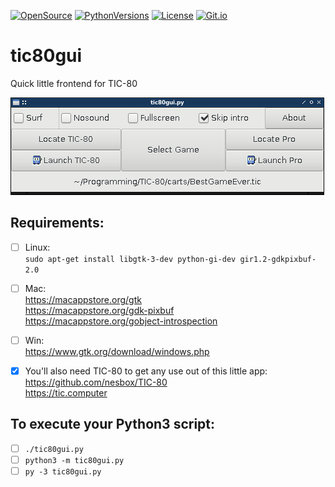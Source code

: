 [![OpenSource](https://img.shields.io/badge/Open-Source-orange.svg)](https://github.com/doyousketch2)  [![PythonVersions](https://img.shields.io/badge/Python-3.x-blue.svg)](https://www.python.org/)  [![License](https://img.shields.io/badge/license-GPL--v3-lightgrey.svg)](https://www.gnu.org/licenses/gpl-3.0.en.html)  [![Git.io](https://img.shields.io/badge/Git.io-fpZwp-233139.svg)](https://git.io/fpZwp)  


# tic80gui
Quick little frontend for TIC-80  

![image](https://raw.githubusercontent.com/doyousketch2/tic80gui/master/Screenshot.png)  

Requirements:  
---

- [ ] Linux:  
    `sudo apt-get install libgtk-3-dev python-gi-dev gir1.2-gdkpixbuf-2.0`  

- [ ] Mac:  
    https://macappstore.org/gtk  
    https://macappstore.org/gdk-pixbuf  
    https://macappstore.org/gobject-introspection  

- [ ] Win:  
    https://www.gtk.org/download/windows.php  

- [x] You'll also need TIC-80 to get any use out of this little app:  
    https://github.com/nesbox/TIC-80  
    https://tic.computer  

To execute your Python3 script:  
---

- [ ] `./tic80gui.py`  
- [ ] `python3 -m tic80gui.py`  
- [ ] `py -3 tic80gui.py`  
